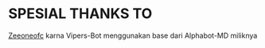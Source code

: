 # SPESIAL THANKS TO
[Zeeoneofc](https://github.com/zeeoneofficial/Alphabot-Md?tab=readme-ov-file#information) karna Vipers-Bot menggunakan base dari Alphabot-MD miliknya
